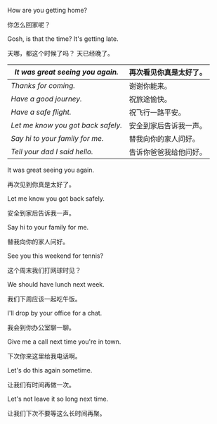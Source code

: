 How are you getting home?

你怎么回家呢？



Gosh, is that the time? It's getting late.

天哪，都这个时候了吗？ 天已经晚了。

| *It was great seeing you again.*   | 再次看见你真是太好了。 |
| ---------------------------------- | ---------------------- |
| *Thanks for coming.*               | 谢谢你能来。           |
| *Have a good journey.*             | 祝旅途愉快。           |
| *Have a safe flight.*              | 祝飞行一路平安。       |
| *Let me know you got back safely.* | 安全到家后告诉我一声。 |
| *Say hi to your family for me.*    | 替我向你的家人问好。   |
| *Tell your dad I said hello.*      | 告诉你爸爸我给他问好。 |

It was great seeing you again.

再次见到你真是太好了。

Let me know you got back safely.

安全到家后告诉我一声。

Say hi to your family for me.

替我向你的家人问好。

See you this weekend for tennis?

这个周末我们打网球时见？

We should have lunch next week.

我们下周应该一起吃午饭。

I'll drop by your office for a chat.

我会到你办公室聊一聊。

Give me a call next time you're in town.

下次你来这里给我电话啊。

Let's do this again sometime.

让我们有时间再做一次。

Let's not leave it so long next time.

让我们下次不要等这么长时间再聚。